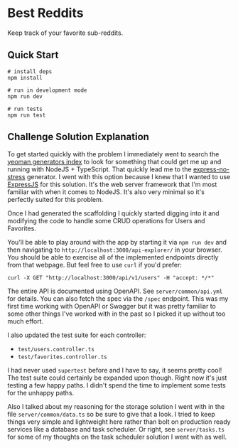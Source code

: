 # Best Reddits

Keep track of your favorite sub-reddits.

## Quick Start

```shell
# install deps
npm install

# run in development mode
npm run dev

# run tests
npm run test
```

## Challenge Solution Explanation

To get started quickly with the problem I immediately went to search the
[yeoman generators index][yo] to look for something that could get me up and
running with NodeJS + TypeScript. That quickly lead me to the
[express-no-stress][ens] generator. I went with this option because I knew that
I wanted to use [ExpressJS][express] for this solution. It's the web server
framework that I'm most familiar with when it comes to NodeJS. It's also very
minimal so it's perfectly suited for this problem.

Once I had generated the scaffolding I quickly started digging into it and
modifying the code to handle some CRUD operations for Users and Favorites.

You'll be able to play around with the app by starting it via `npm run dev` and
then navigating to `http://localhost:3000/api-explorer/` in your browser. You
should be able to exercise all of the implemented endpoints directly from that
webpage. But feel free to use `curl` if you'd prefer:

```shell
curl -X GET "http://localhost:3000/api/v1/users" -H "accept: */*"
```

The entire API is documented using OpenAPI. See `server/common/api.yml` for
details. You can also fetch the spec via the `/spec` endpoint. This was my first
time working with OpenAPI or Swagger but it was pretty familiar to some other
things I've worked with in the past so I picked it up without too much effort.

I also updated the test suite for each controller:

- `test/users.controller.ts`
- `test/favorites.controller.ts`

I had never used `supertest` before and I have to say, it seems pretty cool!
The test suite could certainly be expanded upon though. Right now it's just
testing a few happy paths. I didn't spend the time to implement some tests
for the unhappy paths.

Also I talked about my reasoning for the storage solution I went with in the
file `server/common/data.ts` so be sure to give that a look. I tried to keep
things very simple and lightweight here rather than bolt on production ready
services like a database and task scheduler. Or right, see `server/tasks.ts`
for some of my thoughts on the task scheduler solution I went with as well.

[yo]: https://yeoman.io/generators/
[ens]: https://github.com/cdimascio/generator-express-no-stress-typescript
[express]: https://expressjs.com/

